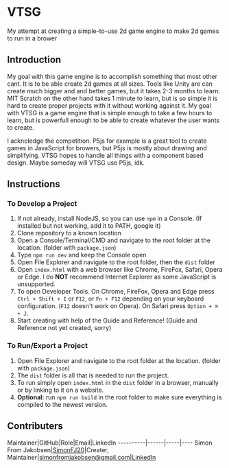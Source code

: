 # VTSG
My attempt at creating a simple-to-use 2d game engine to make 2d games to run in a brower

## Introduction
My goal with this game engine is to accomplish something that most other cant. It is to be able create 2d games at all sizes. Tools like Unity are can create much bigger and and better games, but it takes 2-3 months to learn. MIT Scratch on the other hand takes 1 minute to learn, but is so simple it is hard to create proper projects with it without working against it.
My goal with VTSG is a game engine that is simple enough to take a few hours to learn, but is powerfull enough to be able to create whatever the user wants to create.

I acknoledge the competition. P5js for example is a great tool to create games in JavaScript for browers, but P5js is mostly about drawing and simplifying. VTSG hopes to handle all things with a component based design. Maybe someday will VTSG use P5js, idk.

## Instructions
### To Develop a Project
1. If not already, install NodeJS, so you can use `npm` in a Console. (If installed but not working, add it to PATH, google it)
2. Clone repository to a known location
3. Open a Console/Terminal/CMD and navigate to the root folder at the location. (folder with `package.json`)
4. Type `npm run dev` and keep the Console open
5. Open File Explorer and navigate to the root folder, then the `dist` folder
6. Open `index.html` with a web browser like Chrome, FireFox, Safari, Opera or Edge. I do **NOT** recommend Internet Explorer as some JavaScript is unsupported.
7. To open Developer Tools. On Chrome, FireFox, Opera and Edge press `Ctrl + Shift + I` or `F12`, or `Fn + F12` depending on your keyboard configuration. (`F12` doesn't work on Opera). On Safari press `Option + ⌘ + J`.
8. Start creating with help of the Guide and Reference! (Guide and Reference not yet created, sorry)

### To Run/Export a Project
1. Open File Explorer and navigate to the root folder at the location. (folder with `package.json`)
2. The `dist` folder is all that is needed to run the project.
3. To run simply open `index.html` in the `dist` folder in a browser, manually or by linking to it on a website.
4. **Optional:** run `npm run build` in the root folder to make sure everything is compiled to the newest version.

## Contributers
Maintainer|GitHub|Role|Email|LinkedIn
----------|------|-----|----
Simon From Jakobsen|[SimonFJ20](http://github.com/SimonFJ20)|Creater, Maintainer|simonfromjakobsen@gmail.com|[LinkedIn](https://www.linkedin.com/in/simon-from-jakobsen-95b3a81ba/)
